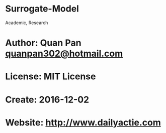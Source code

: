 # Surrogate-Model
Academic, Research

# Author: Quan Pan <quanpan302@hotmail.com>
# License: MIT License
# Create: 2016-12-02

# Website: http://www.dailyactie.com
